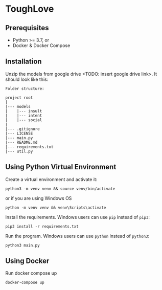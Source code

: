 # ToughLove

## Prerequisites
- Python >= 3.7, or
- Docker & Docker Compose

## Installation
Unzip the models from google drive <TODO: insert google drive link>. It should look like this:
```
Folder structure:

project root
|
|--- models
|    |--- insult
|    |--- intent
|    |--- social
|
|--- .gitignore
|--- LICENSE
|--- main.py 
|--- README.md
|--- requirements.txt
|--- util.py
```
## Using Python Virtual Environment
Create a virtual environment and activate it:
```
python3 -m venv venv && source venv/bin/activate
```

or if you are using Windows OS
```
python -m venv venv && venv\Scripts\activate
```

Install the requirements. Windows users can use `pip` instead of `pip3`:
```
pip3 install -r requirements.txt
```

Run the program. Windows users can use `python` instead of `python3`:
```
python3 main.py
```

## Using Docker
Run docker compose up
```
docker-compose up
```